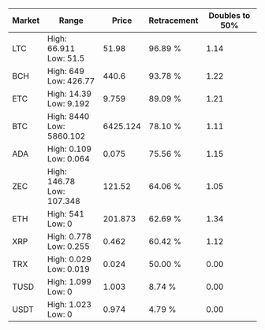 | Market | Range | Price| Retracement | Doubles to 50% |
| --- | --- | --- | --- | --- |
| LTC | High: 66.911<br />Low: 51.5 | 51.98 | 96.89 % | 1.14 |
| BCH | High: 649<br />Low: 426.77 | 440.6 | 93.78 % | 1.22 |
| ETC | High: 14.39<br />Low: 9.192 | 9.759 | 89.09 % | 1.21 |
| BTC | High: 8440<br />Low: 5860.102 | 6425.124 | 78.10 % | 1.11 |
| ADA | High: 0.109<br />Low: 0.064 | 0.075 | 75.56 % | 1.15 |
| ZEC | High: 146.78<br />Low: 107.348 | 121.52 | 64.06 % | 1.05 |
| ETH | High: 541<br />Low: 0 | 201.873 | 62.69 % | 1.34 |
| XRP | High: 0.778<br />Low: 0.255 | 0.462 | 60.42 % | 1.12 |
| TRX | High: 0.029<br />Low: 0.019 | 0.024 | 50.00 % | 0.00 |
| TUSD | High: 1.099<br />Low: 0 | 1.003 | 8.74 % | 0.00 |
| USDT | High: 1.023<br />Low: 0 | 0.974 | 4.79 % | 0.00 |

